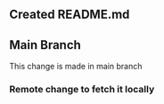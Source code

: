 ## Created README.md

## Main Branch
This change is made in main branch

### Remote change to fetch it locally
